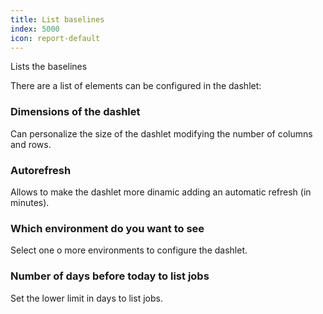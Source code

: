 ```yaml
---
title: List baselines
index: 5000
icon: report-default
---
```


Lists the baselines

There are a list of elements can be configured in the dashlet:


### Dimensions of the dashlet

Can personalize the size of the dashlet modifying the number of columns and rows.

### Autorefresh

Allows to make the dashlet more dinamic adding an automatic refresh (in minutes).

### Which environment do you want to see

Select one o more environments to configure the dashlet.

### Number of days before today to list jobs

Set the lower limit in days to list jobs.